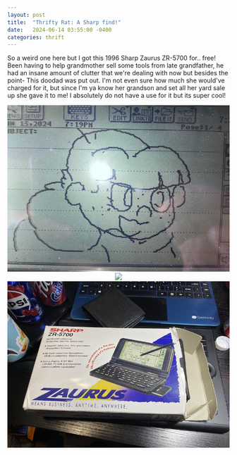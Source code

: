 ```yaml
---
layout: post
title:  "Thrifty Rat: A Sharp find!"
date:   2024-06-14 03:55:00 -0400
categories: thrift
---
```

So a weird one here but I got this 1996 Sharp Zaurus ZR-5700 for.. free! Been having to help grandmother sell some tools from late grandfather, he had an insane amount of clutter that we're dealing with now but besides the point- This doodad was put out. I'm not even sure how much she would've charged for it, but since I'm ya know her grandson and set all her yard sale up she gave it to me! I absolutely do not have a use for it but its super cool! 


<center>
    <img src="/assets/thrift/PDA 1.png"> 
    <img src="/assets/thrift/PDA 2.jpg">
    <img src="/assets/thrift/PDA 3.jpg">
</center>

